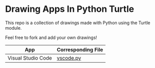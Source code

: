 # Drawing Apps In Python Turtle

This repo is a collection of drawings made with Python using the Turtle module.

Feel free to fork and add your own drawings!

| App | Corresponding File |
| --- | --- |
| Visual Studio Code | [vscode.py](https://github.com/mordy-python/drawing-apps-in-python/blob/main/vscode.py) |